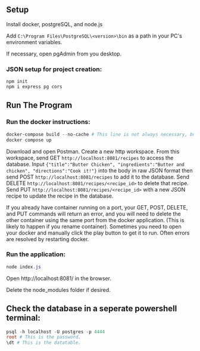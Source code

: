 ## Setup

Install docker, postgreSQL, and node.js

Add `C:\Program Files\PostgreSQL\<version>\bin` as a path in your PC's environment variables.

If necessary, open pgAdmin from you desktop.

### JSON setup for project creation:

```
npm init
npm i express pg cors
```

## Run The Program

### Run the docker instructions:

```powershell
docker-compose build --no-cache # This line is not always necessary, but can prevent errors
docker compose up
```

Download and open Postman. Create a new http workspace. From this workspace, send GET `http://localhost:8081/recipes` to access the database. Input `{"title":"Butter Chicken", "ingredients":"Butter and chicken", "directions":"Cook it!"}` into the body in raw JSON format then send POST `http://localhost:8081/recipes` to add it to the database. Send DELETE `http://localhost:8081/recipes/<recipe_id>` to delete that recipe. Send PUT `http://localhost:8081/recipes/<recipe_id>` with a new JSON recipe to update the recipe in the database.

If you already have container running on a port, your GET, POST, DELETE, and PUT commands will return an error, and you will need to delete the other container using the same port from the docker application. (This is likely to happen if you rename container). Sometimes you need to open your docker and manually click the play button to get it to run. Often errors are resolved by restarting docker.

### Run the application:

```powershell
node index.js
```

Open http://localhost:8081/ in the browser.

Delete the node_modules folder if desired.

## Check the database in a seperate powershell terminal:

```powershell
psql -h localhost -U postgres -p 4444
root # This is the password.
\dt # This is the datatable.
```